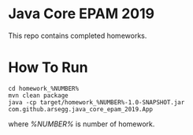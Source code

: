 # Java Core EPAM 2019

This repo contains completed homeworks.

# How To Run
    cd homework_%NUMBER%
    mvn clean package
    java -cp target/homework_%NUMBER%-1.0-SNAPSHOT.jar com.github.arsegg.java_core_epam_2019.App
where *%NUMBER%* is number of homework.